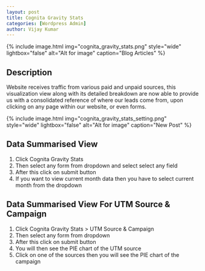 ```yaml
---
layout: post
title: Cognita Gravity Stats
categories: [Wordpress Admin]
author: Vijay Kumar
---
```

{% include image.html img="cognita_gravity_stats.png" style="wide" lightbox="false" alt="Alt for image" caption="Blog Articles" %}


## Description

Website receives traffic from various paid and unpaid sources, this visualization view along with its detailed breakdown are now able to provide us with a consolidated reference of where our leads come from, upon clicking on any page within our website, or even forms.  



{% include image.html img="cognita_gravity_stats_setting.png" style="wide" lightbox="false" alt="Alt for image" caption="New Post" %}


## Data Summarised View

1. Click Cognita Gravity Stats
2. Then select any form from dropdown and select select any field
3. After this click on submit button
4. If you want to view current month data then you have to select current month from the dropdown

## Data Summarised View For UTM Source & Campaign

1. Click Cognita Gravity Stats >  UTM Source & Campaign
2. Then select any form from dropdown 
3. After this click on submit button
4. You will then see the PIE chart of the UTM source
5. Click on one of the sources then you will see the PIE chart of the campaign



